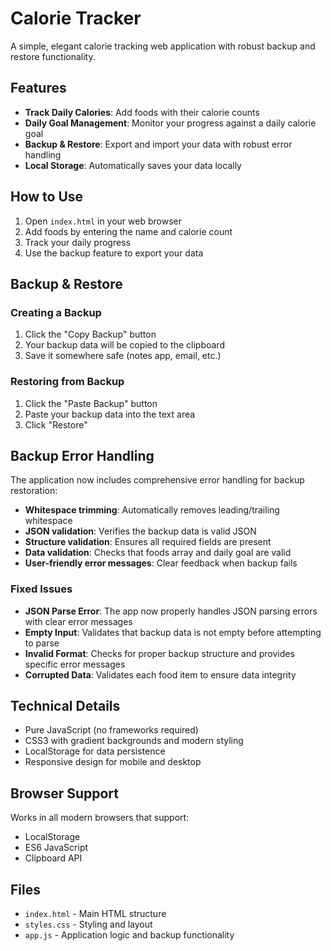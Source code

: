 # Calorie Tracker

A simple, elegant calorie tracking web application with robust backup and restore functionality.

## Features

- **Track Daily Calories**: Add foods with their calorie counts
- **Daily Goal Management**: Monitor your progress against a daily calorie goal
- **Backup & Restore**: Export and import your data with robust error handling
- **Local Storage**: Automatically saves your data locally

## How to Use

1. Open `index.html` in your web browser
2. Add foods by entering the name and calorie count
3. Track your daily progress
4. Use the backup feature to export your data

## Backup & Restore

### Creating a Backup

1. Click the "Copy Backup" button
2. Your backup data will be copied to the clipboard
3. Save it somewhere safe (notes app, email, etc.)

### Restoring from Backup

1. Click the "Paste Backup" button
2. Paste your backup data into the text area
3. Click "Restore"

## Backup Error Handling

The application now includes comprehensive error handling for backup restoration:

- **Whitespace trimming**: Automatically removes leading/trailing whitespace
- **JSON validation**: Verifies the backup data is valid JSON
- **Structure validation**: Ensures all required fields are present
- **Data validation**: Checks that foods array and daily goal are valid
- **User-friendly error messages**: Clear feedback when backup fails

### Fixed Issues

- **JSON Parse Error**: The app now properly handles JSON parsing errors with clear error messages
- **Empty Input**: Validates that backup data is not empty before attempting to parse
- **Invalid Format**: Checks for proper backup structure and provides specific error messages
- **Corrupted Data**: Validates each food item to ensure data integrity

## Technical Details

- Pure JavaScript (no frameworks required)
- CSS3 with gradient backgrounds and modern styling
- LocalStorage for data persistence
- Responsive design for mobile and desktop

## Browser Support

Works in all modern browsers that support:
- LocalStorage
- ES6 JavaScript
- Clipboard API

## Files

- `index.html` - Main HTML structure
- `styles.css` - Styling and layout
- `app.js` - Application logic and backup functionality
